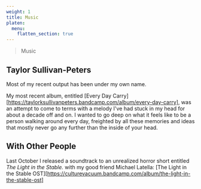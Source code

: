 ```yaml
---
weight: 1
title: Music
platen:
  menu:
    flatten_section: true
---
```


> Music 

## Taylor Sullivan-Peters
Most of my recent output has been under my own name.

My most recent album, entitled [Every Day Carry][https://taylorksullivanpeters.bandcamp.com/album/every-day-carry], was an attempt to come to terms with a melody I've had stuck in my head for about a decade off and on. I wanted to go deep on what it feels like to be a person walking around every day, freighted by all these memories and ideas that mostly never go any further than the inside of your head. 

## With Other People 
Last October I released a soundtrack to an unrealized horror short entitled *The Light in the Stable.* with my good friend Michael Latella: [The Light in the Stable OST][https://culturevacuum.bandcamp.com/album/the-light-in-the-stable-ost] 